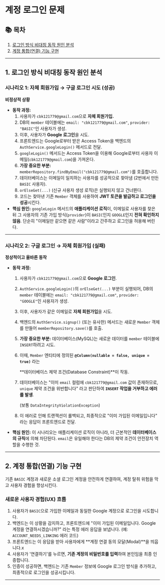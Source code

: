 # **계정 로그인 문제**

## 📚 목차

1. [로그인 방식 비대칭 동작 원인 분석](#1_로그인_방식_비대칭_동작_원인_분석)
2. [계정 통합(연결) 기능 구현](<#2_계정_통합(연결)_기능_구현>)

---

## **1. 로그인 방식 비대칭 동작 원인 분석**

### **시나리오 1: 자체 회원가입 → 구글 로그인 시도 (성공)**

**비정상적 상황**

- **동작 과정:**
  1. 사용자가 `cbk121779@gmail.com`으로 **자체 회원가입.**
  2. DB의 `member` 테이블에는 `email: "cbk121779@gmail.com"`, `provider: "BASIC"`인 사용자가 생성.
  3. 이후, 사용자가 **Google 로그인**을 시도.
  4. 프론트엔드는 Google로부터 받은 Access Token을 백엔드의 `AuthService.googleLogin()` 메서드로 전달.
  5. `googleLogin()` 메서드는 Access Token을 이용해 Google로부터 사용자 이메일(`cbk121779@gmail.com`)을 가져온다.
  6. **가장 중요한 부분:** `memberRepository.findByEmail("cbk121779@gmail.com")`를 호출합니다.
  7. 데이터베이스는 이메일이 일치하는 사용자를 성공적으로 찾아냄 (2번에서 만든 `BASIC` 사용자).
  8. `orElseGet(...)` (신규 사용자 생성 로직)은 실행되지 않고 건너뛴다.
  9. 코드는 찾아낸 기존 `Member` 객체를 사용하여 **JWT 토큰을 발급하고 로그인을 성공**시킨다.
- **핵심 원인:** `googleLogin` 메서드의 **애플리케이션 로직**이, 이메일로 사용자를 찾은 뒤 그 사용자의 기존 가입 방식(`provider`)이 `BASIC`인지 `GOOGLE`인지 **전혀 확인하지 않음**. 단순히 "이메일만 같으면 같은 사람"이라고 간주하고 로그인을 허용해 버린다.

---

### **시나리오 2: 구글 로그인 → 자체 회원가입 (실패)**

**정상적이고 올바른 동작**

- **동작 과정:**
  1. 사용자가 `cbk121779@gmail.com`으로 **Google 로그인**.
  2. `AuthService.googleLogin()`의 `orElseGet(...)` 부분이 실행되어, DB의 `member` 테이블에는 `email: "cbk121779@gmail.com"`, `provider: "GOOGLE"`인 사용자가 생성.
  3. 이후, 사용자가 같은 이메일로 **자체 회원가입**을 시도.
  4. 백엔드의 `AuthService.signup()` (또는 유사한) 메서드는 새로운 `Member` 객체를 만들어 `memberRepository.save()`를 호출.
  5. **가장 중요한 부분:** 데이터베이스(MySQL)는 새로운 데이터를 `member` 테이블에 `INSERT`하려고 시도.
  6. 이때, `Member` 엔티티에 정의된 **`@Column(nullable = false, unique = true)`** 라는

     **데이터베이스 제약 조건(Database Constraint)**이 작동.

  7. 데이터베이스는 "이미 `email` 컬럼에 `cbk121779@gmail.com` 값이 존재하므로, `unique` 제약 조건을 위반합니다" 라고 판단하여 **`INSERT` 작업을 거부하고 에러를 발생**.

     (보통 `DataIntegrityViolationException`)

  8. 이 에러로 인해 트랜잭션이 롤백되고, 최종적으로 "이미 가입된 이메일입니다" 라는 응답이 프론트엔드로 전달.
- **핵심 원인:** 이 시나리오는 애플리케이션 로직이 아니라, 더 근본적인 **데이터베이스의 규칙**에 의해 차단된다. `email`은 유일해야 한다는 DB의 제약 조건이 안전장치 역할을 수행한 것.

---

## **2. 계정 통합(연결) 기능 구현**

기존 `BASIC` 계정과 새로운 소셜 로그인 계정을 안전하게 연결하여, 계정 탈취 위험을 막고 사용자 경험을 향상시킨다.

### **새로운 사용자 경험(UX) 흐름**

1. 사용자가 `BASIC`으로 가입한 이메일과 동일한 Google 계정으로 로그인을 시도합니다.
2. 백엔드는 이 상황을 감지하고, 프론트엔드에 "이미 가입된 이메일입니다. Google 계정을 연결하시겠습니까?" 라는 특정 에러 응답을 보냅니다. (예: `ACCOUNT_NEEDS_LINKING` 에러 코드)
3. 프론트엔드는 이 응답을 받아 사용자에게 **계정 연결 동의 모달(Modal)**을 띄웁니다.x
4. 사용자가 '연결하기'를 누르면, **기존 계정의 비밀번호를 입력**하여 본인임을 최종 인증합니다.
5. 인증이 성공하면, 백엔드는 기존 `Member` 정보에 Google 로그인 방식을 추가하고, 최종적으로 로그인을 성공시킵니다.

---
